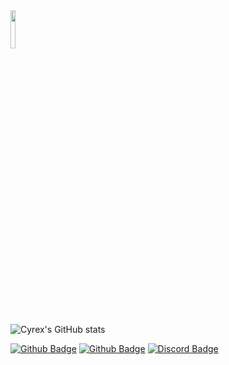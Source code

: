 

<img width=12.5% src="https://i.ibb.co/K6RrTjc/logo.png">

![Cyrex's GitHub stats](https://github-readme-stats.vercel.app/api?username=andrewgosselin&count_private=true&theme=tokyonight)

[![Github Badge](https://img.shields.io/badge/-Work_Account-lightgrey?style=flat-square&labelColor=lightgrey&logo=github&logoColor=white&link=https://github.com/andrewgosselin-nt)](https://github.com/andrewgosselin-nt) [![Github Badge](https://img.shields.io/badge/-Personal_Account-lightgrey?style=flat-square&labelColor=lightgrey&logo=github&logoColor=white&link=https://github.com/andrewgosselin)](https://github.com/andrewgosselin) [![Discord Badge](https://img.shields.io/badge/-Cyrex%231012-7289DA?style=flat-square&labelColor=7289DA&logo=discord&logoColor=white&link=https://discordapp.com)](https://discordapp.com) 

